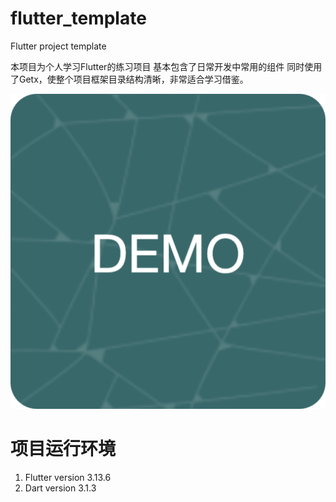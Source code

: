 # flutter_template
Flutter project template

本项目为个人学习Flutter的练习项目
基本包含了日常开发中常用的组件
同时使用了Getx，使整个项目框架目录结构清晰，非常适合学习借鉴。

![icon](flutter_project_template/preview/icon.png)

# 项目运行环境
1. Flutter version 3.13.6
2. Dart version 3.1.3
